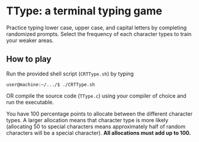 
# TType: a terminal typing game
Practice typing lower case, upper case, and capital letters by completing randomized prompts. Select the frequency of each character types to train your weaker areas.

## How to play
Run the provided shell script (`CRTType.sh`) by typing
```
user@machine:~/.../$ ./CRTType.sh
```
OR
compile the source code (`TType.c`) using your compiler of choice and run the executable.

You have 100 percentage points to allocate between the different character types. A larger allocation means that character type is more likely (allocating 50 to special characters means approximately half of random characters will be a special character). **All allocations must add up to 100.**

